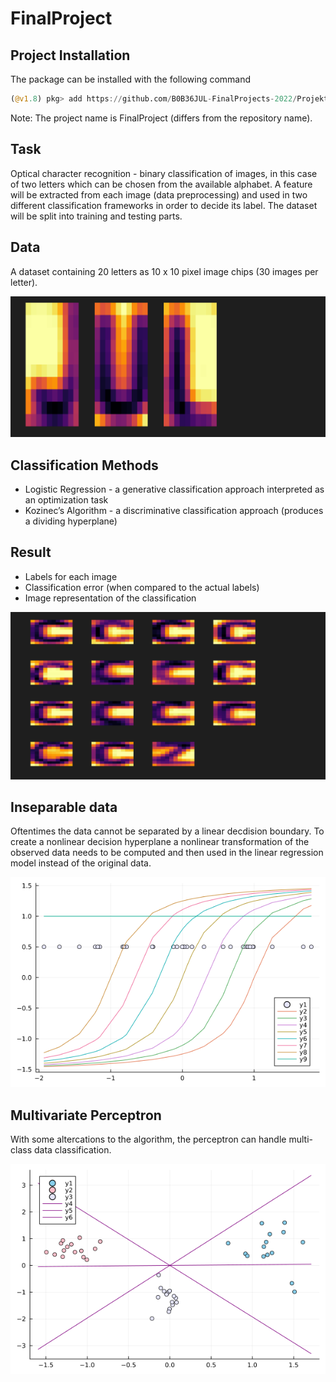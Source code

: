 # FinalProject

## Project Installation

The package can be installed with the following command
```julia
(@v1.8) pkg> add https://github.com/B0B36JUL-FinalProjects-2022/Projekt_korladia.git
```
Note: The project name is FinalProject (differs from the repository name).


## Task
Optical character recognition - binary classification of images, in this case of two letters which can be chosen from the available alphabet. A feature will be extracted from each image (data preprocessing) and used in two different classification frameworks in order to decide its label. The dataset will be split into training and testing parts.

## Data
A dataset containing 20 letters as 10 x 10 pixel image chips (30 images per letter).
<p align="left">
 <img src="pics/jul.png"/>
</p>

## Classification Methods
- Logistic Regression - a generative classification approach interpreted as an optimization task
- Kozinec’s Algorithm - a discriminative classification approach (produces a dividing hyperplane)

## Result
- Labels for each image 
- Classification error (when compared to the actual labels) 
- Image representation of the classification
<p align="left">
 <img src="pics/class_CZ.png"/>
</p>

## Inseparable data
Oftentimes the data cannot be separated by a linear decdision boundary. To create a nonlinear decision hyperplane a nonlinear transformation of the observed data needs to be computed and then used in the linear regression model instead of the original data.
<p align="left">
 <img src="pics/dim_lift.png"/>
</p>

## Multivariate Perceptron
With some altercations to the algorithm, the perceptron can handle multi-class data classification.
<p align="left">
 <img src="pics/multivar.png"/>
</p>